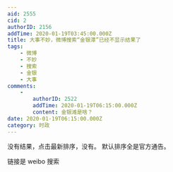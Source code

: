 ```yaml
---
aid: 2555
cid: 2
authorID: 2156
addTime: 2020-01-19T03:45:00.000Z
title: 大事不妙，微博搜索“金银潭”已经不显示结果了
tags:
    - 微博
    - 不妙
    - 搜索
    - 金银
    - 大事
comments:
    -
        authorID: 2522
        addTime: 2020-01-19T06:15:00.000Z
        content: 金银滩是啥？
date: 2020-01-19T06:15:00.000Z
category: 时政
---
```


没有结果，点击最新排序，没有。 默认排序全是官方通告。

链接是 weibo 搜索
